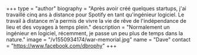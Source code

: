 +++
type = "author"
biography = "Après avoir créé quelques startups, j'ai travaillé cinq ans à distance pour Spotify en tant qu'ingénieur logiciel. Le travail à distance m'a permis de vivre la vie de rêve de l'indépendance de lieu et des voyages à temps plein."
description = "Normalement un ingénieur en logiciel, récemment, je passe un peu plus de temps dans la nature."
image = "/v1550934174/war-memorial.jpg"
name = "Dave"
contact = "https://www.facebook.com/dbrophy"
+++
